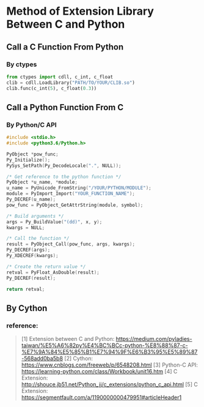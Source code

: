 Method of Extension Library Between C and Python
===

## Call a C Function From Python
### By ctypes
```python
from ctypes import cdll, c_int, c_float
clib = cdll.LoadLibrary("PATH/TO/YOUR/CLIB.so")
clib.func(c_int(5), c_float(0.3))
```

## Call a Python Function From C
### By Python/C API
```c
#include <stdio.h>
#include <python3.6/Python.h>

PyObject *pow_func;
Py_Initialize();
PySys_SetPath(Py_DecodeLocale(".", NULL));

/* Get reference to the python function */
PyObject *u_name, *module;
u_name = PyUnicode_FromString("/YOUR/PYTHON/MODULE");
module = PyImport_Import("YOUR_FUNCTION_NAME");
Py_DECREF(u_name);
pow_func = PyObject_GetAttrString(module, symbol);

/* Build arguments */
args = Py_BuildValue("(dd)", x, y);
kwargs = NULL;

/* Call the function */
result = PyObject_Call(pow_func, args, kwargs);
Py_DECREF(args);
Py_XDECREF(kwargs);

/* Create the return value */
retval = PyFloat_AsDouble(result);
Py_DECREF(result);

return retval;
```

## By Cython


### reference: 
> [1] Extension between C and Python: https://medium.com/pyladies-taiwan/%E5%A6%82py%E4%BC%BCc-python-%E8%88%87-c-%E7%9A%84%E5%85%B1%E7%94%9F%E6%B3%95%E5%89%87-568add0ba5b8
> [2] Cython: https://www.cnblogs.com/freeweb/p/6548208.html
> [3] Python-C API: https://learning-python.com/class/Workbook/unit16.htm
> [4] C Extension: http://shouce.jb51.net/Python_jj/c_extensions/python_c_api.html
> [5] C Extension: https://segmentfault.com/a/1190000000479951#articleHeader1